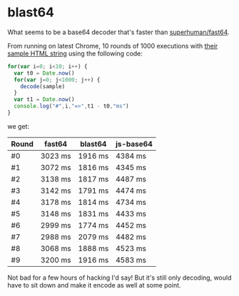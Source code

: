 # blast64

What seems to be a base64 decoder that's faster than [superhuman/fast64](https://github.com/superhuman/fast64).

From running on latest Chrome, 10 rounds of 1000 executions with [their sample HTML string](https://github.com/superhuman/fast64/blob/master/test/sample.js) using the following code:

```javascript
for(var i=0; i<10; i++) {
  var t0 = Date.now()
  for(var j=0; j<1000; j++) {
    decode(sample)
  }
  var t1 = Date.now()
  console.log("#",i,"=>",t1 - t0,"ms")
}
```

we get:

| Round | fast64   | blast64  | js-base64 |
|-------|----------|----------|-----------|
| #0    | 3023 ms  | 1916 ms  | 4384 ms   |
| #1    | 3072 ms  | 1816 ms  | 4345 ms   |
| #2    | 3138 ms  | 1817 ms  | 4487 ms   |
| #3    | 3142 ms  | 1791 ms  | 4474 ms   |
| #4    | 3178 ms  | 1814 ms  | 4734 ms   |
| #5    | 3148 ms  | 1831 ms  | 4433 ms   |
| #6    | 2999 ms  | 1774 ms  | 4452 ms   |
| #7    | 2988 ms  | 2079 ms  | 4482 ms   |
| #8    | 3068 ms  | 1888 ms  | 4523 ms   |
| #9    | 3200 ms  | 1916 ms  | 4583 ms   |












Not bad for a few hours of hacking I'd say! But it's still only decoding, would have to sit down and make it encode as well at some point.
